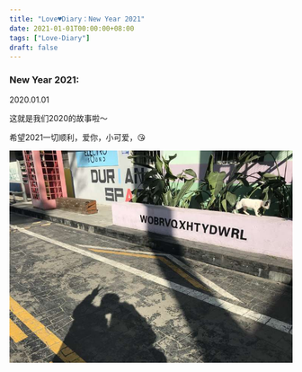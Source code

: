 ```yaml
---
title: "Love♥Diary：New Year 2021"
date: 2021-01-01T00:00:00+08:00
tags: ["Love-Diary"]
draft: false
---
```



### New Year 2021:

2020.01.01

这就是我们2020的故事啦～  

希望2021一切顺利，爱你，小可爱，😘



![2020拜拜](https://raw.githubusercontent.com/mylovelyella/blog_pic/main/2021_01_01_2020%E6%8B%9C%E6%8B%9C.jpg)

